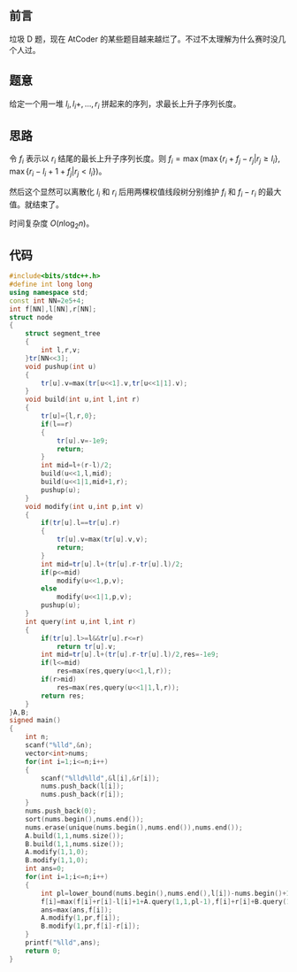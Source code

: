 ## 前言

垃圾 D 题，现在 AtCoder 的某些题目越来越烂了。不过不太理解为什么赛时没几个人过。

## 题意

给定一个用一堆 $l_i,l_i+,...,r_i$ 拼起来的序列，求最长上升子序列长度。

## 思路

令 $f_i$ 表示以 $r_i$ 结尾的最长上升子序列长度。则 $f_i=\max(\max\{r_i+f_j-r_j|r_j\ge l_i\},\max\{r_i-l_i+1+f_j|r_j<l_i\})$。

然后这个显然可以离散化 $l_i$ 和 $r_i$ 后用两棵权值线段树分别维护 $f_i$ 和 $f_i-r_i$ 的最大值。就结束了。

时间复杂度 $O(n\log_2n)$。

## 代码

```cpp
#include<bits/stdc++.h>
#define int long long
using namespace std;
const int NN=2e5+4;
int f[NN],l[NN],r[NN];
struct node
{
	struct segment_tree
	{
		int l,r,v;
	}tr[NN<<3];
	void pushup(int u)
	{
		tr[u].v=max(tr[u<<1].v,tr[u<<1|1].v);
	}
	void build(int u,int l,int r)
	{
		tr[u]={l,r,0};
		if(l==r)
		{
			tr[u].v=-1e9;
			return;
		}
		int mid=l+(r-l)/2;
		build(u<<1,l,mid);
		build(u<<1|1,mid+1,r);
		pushup(u);
	}
	void modify(int u,int p,int v)
	{
		if(tr[u].l==tr[u].r)
		{
			tr[u].v=max(tr[u].v,v);
			return;
		}
		int mid=tr[u].l+(tr[u].r-tr[u].l)/2;
		if(p<=mid)
			modify(u<<1,p,v);
		else
			modify(u<<1|1,p,v);
		pushup(u);
	}
	int query(int u,int l,int r)
	{
		if(tr[u].l>=l&&tr[u].r<=r)
			return tr[u].v;
		int mid=tr[u].l+(tr[u].r-tr[u].l)/2,res=-1e9;
		if(l<=mid)
			res=max(res,query(u<<1,l,r));
		if(r>mid)
			res=max(res,query(u<<1|1,l,r));
		return res;
	}
}A,B;
signed main()
{
	int n;
	scanf("%lld",&n);
	vector<int>nums;
	for(int i=1;i<=n;i++)
	{
		scanf("%lld%lld",&l[i],&r[i]);
		nums.push_back(l[i]);
		nums.push_back(r[i]);
	}
	nums.push_back(0);
	sort(nums.begin(),nums.end());
	nums.erase(unique(nums.begin(),nums.end()),nums.end());
	A.build(1,1,nums.size());
	B.build(1,1,nums.size());
	A.modify(1,1,0);
	B.modify(1,1,0);
	int ans=0;
	for(int i=1;i<=n;i++)
	{
		int pl=lower_bound(nums.begin(),nums.end(),l[i])-nums.begin()+1,pr=lower_bound(nums.begin(),nums.end(),r[i])-nums.begin()+1;
		f[i]=max(f[i]+r[i]-l[i]+1+A.query(1,1,pl-1),f[i]+r[i]+B.query(1,pl,pr));
		ans=max(ans,f[i]);
		A.modify(1,pr,f[i]);
		B.modify(1,pr,f[i]-r[i]);
	}
	printf("%lld",ans);
	return 0;
}
```